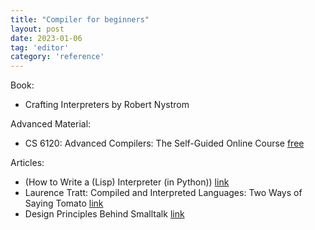 ```yaml
---
title: "Compiler for beginners"
layout: post
date: 2023-01-06
tag: 'editor'
category: 'reference'
---
```


Book:
- Crafting Interpreters by Robert Nystrom 

Advanced Material:
- CS 6120: Advanced Compilers: The Self-Guided Online Course [free](https://www.cs.cornell.edu/courses/cs6120/2020fa/self-guided/)

Articles:
- (How to Write a (Lisp) Interpreter (in Python)) [link](https://norvig.com/lispy.html)
- Laurence Tratt: Compiled and Interpreted Languages: Two Ways of Saying Tomato [link](https://tratt.net/laurie/blog/2023/compiled_and_interpreted_languages_two_ways_of_saying_tomato.html)
- Design Principles Behind Smalltalk [link](https://www.cs.virginia.edu/~evans/cs655/readings/smalltalk.html#figure_1)


